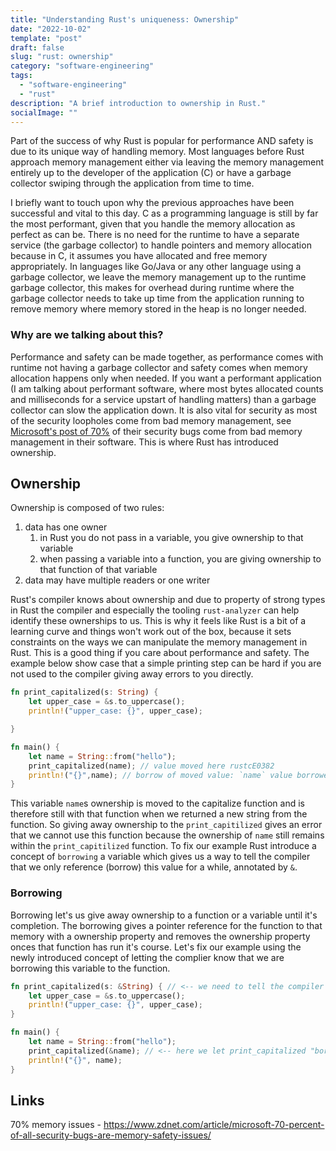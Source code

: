 ```yaml
---
title: "Understanding Rust's uniqueness: Ownership"
date: "2022-10-02"
template: "post"
draft: false
slug: "rust: ownership"
category: "software-engineering"
tags:
  - "software-engineering"
  - "rust"
description: "A brief introduction to ownership in Rust."
socialImage: ""
---
```


Part of the success of why Rust is popular for performance AND safety is due to its unique way of handling memory. Most languages before Rust approach memory management either via leaving the memory management entirely up to the developer of the application (C) or have a garbage collector swiping through the application from time to time.

I briefly want to touch upon why the previous approaches have been successful and vital to this day. C as a programming language is still by far the most performant, given that you handle the memory allocation as perfect as can be. There is no need for the runtime to have a separate service (the garbage collector) to handle pointers and memory allocation because in C, it assumes you have allocated and free memory appropriately. In languages like Go/Java or any other language using a garbage collector, we leave the memory management up to the runtime garbage collector, this makes for overhead during runtime where the garbage collector needs to take up time from the application running to remove memory where memory stored in the heap is no longer needed.

### Why are we talking about this?

Performance and safety can be made together, as performance comes with runtime not having a garbage collector and safety comes when memory allocation happens only when needed. If you want a performant application (I am talking about performant software, where most bytes allocated counts and milliseconds for a service upstart of handling matters) than a garbage collector can slow the application down. It is also vital for security as most of the security loopholes come from bad memory management, see [Microsoft's post of 70%](https://www.zdnet.com/article/microsoft-70-percent-of-all-security-bugs-are-memory-safety-issues/) of their security bugs come from bad memory management in their software. This is where Rust has introduced ownership.

## Ownership
Ownership is composed of two rules:

1. data has one owner
	1. in Rust you do not pass in a variable, you give ownership to that variable
	2. when passing a variable into a function, you are giving ownership to that function of that variable
2. data may have multiple readers or one writer

Rust's compiler knows about ownership and due to property of strong types in Rust the compiler and especially the tooling `rust-analyzer` can help identify these ownerships to us. This is why it feels like Rust is a bit of a learning curve and things won't work out of the box, because it sets constraints on the ways we can manipulate the memory management in Rust. This is a good thing if you care about performance and safety. The example below show case that a simple printing step can be hard if you are not used to the compiler giving away errors to you directly.

```rust
fn print_capitalized(s: String) {
    let upper_case = &s.to_uppercase();
    println!("upper_case: {}", upper_case);

}

fn main() {
    let name = String::from("hello");
    print_capitalized(name); // value moved here rustcE0382
    println!("{}",name); // borrow of moved value: `name` value borrowed here after move rustcE0382
}
```

This variable `name`s ownership is moved to the capitalize function and is therefore still with that function when we returned a new string from the function. So giving away ownership to the `print_capitilized` gives an error that we cannot use this function because the ownership of `name` still remains within the `print_capitilized` function. To fix our example Rust introduce a concept of `borrowing` a variable which gives us a way to tell the compiler that we only reference (borrow) this value for a while, annotated by `&`.

### Borrowing
Borrowing let's us give away ownership to a function or a variable until it's completion. The borrowing gives a pointer reference for the function to that memory with a ownership property and removes the ownership property onces that function has run it's course. Let's fix our example using the newly introduced concept of letting the complier know that we are borrowing this variable to the function.

```rust
fn print_capitalized(s: &String) { // <-- we need to tell the compiler that we are receiving a reference of some string
    let upper_case = &s.to_uppercase();
    println!("upper_case: {}", upper_case);
}

fn main() {
    let name = String::from("hello");
    print_capitalized(&name); // <-- here we let print_capitalized "borrow" the value of name and use it, then letting go of the ownership once the function completes
    println!("{}", name);
}
```

## Links
70% memory issues - https://www.zdnet.com/article/microsoft-70-percent-of-all-security-bugs-are-memory-safety-issues/
